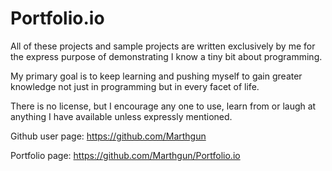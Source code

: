 # Portfolio.io
All of these projects and sample projects are written exclusively by me for the express purpose of demonstrating I know a tiny bit about programming.

My primary goal is to keep learning and pushing myself to gain greater knowledge not just in programming but in every facet of life.

There is no license, but I encourage any one to use, learn from or laugh at anything I have available unless expressly mentioned.

Github user page: https://github.com/Marthgun

Portfolio page: https://github.com/Marthgun/Portfolio.io
